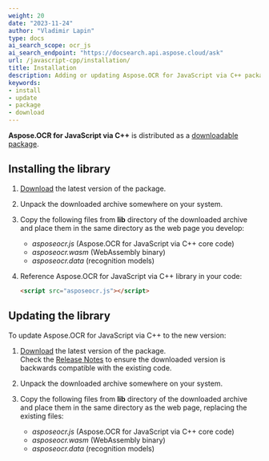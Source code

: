 ```yaml
---
weight: 20
date: "2023-11-24"
author: "Vladimir Lapin"
type: docs
ai_search_scope: ocr_js
ai_search_endpoint: "https://docsearch.api.aspose.cloud/ask"
url: /javascript-cpp/installation/
title: Installation
description: Adding or updating Aspose.OCR for JavaScript via C++ package in your web app.
keywords:
- install
- update
- package
- download
---
```


**Aspose.OCR for JavaScript via C++** is distributed as a [downloadable package](https://releases.aspose.com/ocr/javascript-cpp/).

## Installing the library

1. [Download](https://releases.aspose.com/ocr/javascript-cpp/) the latest version of the package.
2. Unpack the downloaded archive somewhere on your system.
3. Copy the following files from **lib** directory of the downloaded archive and place them in the same directory as the web page you develop:

    - _asposeocr.js_ (Aspose.OCR for JavaScript via C++ core code)
    - _asposeocr.wasm_ (WebAssembly binary)
    - _asposeocr.data_ (recognition models)

4. Reference Aspose.OCR for JavaScript via C++ library in your code:  

   ```html
   <script src="asposeocr.js"></script>
   ```

## Updating the library

To update Aspose.OCR for JavaScript via C++ to the new version:

1. [Download](https://releases.aspose.com/ocr/javascript-cpp/) the latest version of the package.  
   Check the [Release Notes](https://releases.aspose.com/ocr/javascript-cpp/release-notes/) to ensure the downloaded version is backwards compatible with the existing code.
2. Unpack the downloaded archive somewhere on your system.
2. Copy the following files from **lib** directory of the downloaded archive and place them in the same directory as the web page, replacing the existing files:

    - _asposeocr.js_ (Aspose.OCR for JavaScript via C++ core code)
    - _asposeocr.wasm_ (WebAssembly binary)
    - _asposeocr.data_ (recognition models)
